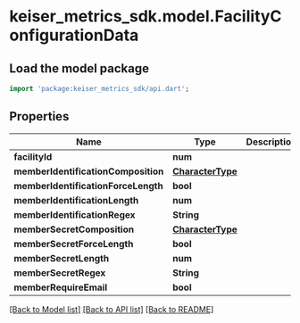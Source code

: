 # keiser_metrics_sdk.model.FacilityConfigurationData

## Load the model package
```dart
import 'package:keiser_metrics_sdk/api.dart';
```

## Properties
Name | Type | Description | Notes
------------ | ------------- | ------------- | -------------
**facilityId** | **num** |  | 
**memberIdentificationComposition** | [**CharacterType**](CharacterType.md) |  | 
**memberIdentificationForceLength** | **bool** |  | 
**memberIdentificationLength** | **num** |  | 
**memberIdentificationRegex** | **String** |  | 
**memberSecretComposition** | [**CharacterType**](CharacterType.md) |  | 
**memberSecretForceLength** | **bool** |  | 
**memberSecretLength** | **num** |  | 
**memberSecretRegex** | **String** |  | 
**memberRequireEmail** | **bool** |  | 

[[Back to Model list]](../README.md#documentation-for-models) [[Back to API list]](../README.md#documentation-for-api-endpoints) [[Back to README]](../README.md)


